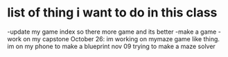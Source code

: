 <h1>list of thing i want to do in this class</h1>
-update my game index so there more game and its better  
-make a game  
-work on my capstone  
October 26: im working on mymaze game like thing. im on my phone to make a blueprint
nov 09 trying to make a maze solver 

